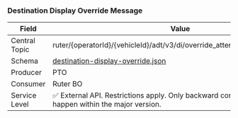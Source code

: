 ### Destination Display Override Message
| Field         | Value                                                                                                                         |
|---------------|-------------------------------------------------------------------------------------------------------------------------------|
| Central Topic | ruter/{operatorId}/{vehicleId}/adt/v3/di/override_attempt/destination_display                                                 |
| Schema        | [ destination-display-override.json ](json-schemas/di/override_attempt/destination_display/destination-display-override.json) |
| Producer      | PTO                                                                                                                           |
| Consumer      | Ruter BO                                                                                                                      |
| Service Level | ✅ External API. Restrictions apply. Only backward compatible changes may happen within the major version.                     |